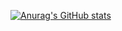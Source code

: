 [![Anurag's GitHub stats](https://github-readme-stats.vercel.app/api?username=AlexNortham)](https://github.com/anuraghazra/github-readme-stats)
